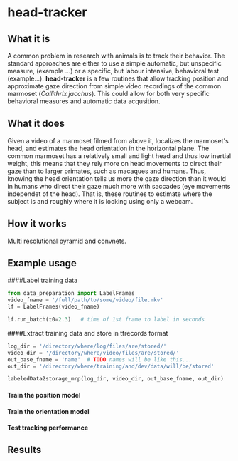 # head-tracker

## What it is
A common problem in research with animals is to track their behavior. The standard approaches are either to use a simple automatic, but unspecific measure, (example ...) or a specific, but labour intensive, behavioral test (example...). **head-tracker** is a few routines that allow tracking position and approximate gaze direction from simple video recordings of the common marmoset (*Callithrix jacchus*). This could allow for both very specific behavioral measures and automatic data acqusition.

## What it does

Given a video of a marmoset filmed from above it, localizes the marmoset's head, and estimates the head orientation in the horizontal plane. The common marmoset has a relatively small and light head and thus low inertial weight, this means that they rely more on head movements to direct their gaze than to larger primates, such as macaques and humans. Thus, knowing the head orientation tells us more the gaze direction than it would in humans who direct their gaze much more with saccades (eye movements independet of the head). That is, these routines to estimate where the subject is and roughly where it is looking using only a webcam.

## How it works
Multi resolutional pyramid and convnets.

## Example usage

####Label training data

```python
from data_preparation import LabelFrames
video_fname = '/full/path/to/some/video/file.mkv'
lf = LabelFrames(video_fname)

lf.run_batch(t0=2.3)   # time of 1st frame to label in seconds
```

####Extract training data and store in tfrecords format

```python
log_dir = '/directory/where/log/files/are/stored/'
video_dir = '/directory/where/video/files/are/stored/'
out_base_fname = 'name'  # TODO names will be like this...
out_dir = '/directory/where/training/and/dev/data/will/be/stored'

labeledData2storage_mrp(log_dir, video_dir, out_base_fname, out_dir)
```

#### Train the position model

#### Train the orientation model

#### Test tracking performance

## Results

